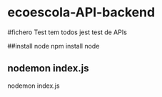 # ecoescola-API-backend

#fichero Test tem todos jest test de APIs

##install node
npm install node

## nodemon index.js
nodemon index.js


  
